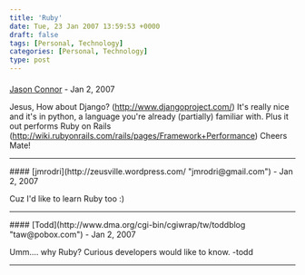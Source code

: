 ```yaml
---
title: 'Ruby'
date: Tue, 23 Jan 2007 13:59:53 +0000
draft: false
tags: [Personal, Technology]
categories: [Personal, Technology]
type: post
---
```



#### 
[Jason Connor](http://glutt.com "jlc@glutt.com") - <time datetime="2007-01-23 18:08:14">Jan 2, 2007</time>

Jesus, How about Django? (http://www.djangoproject.com/) It's really nice and it's in python, a language you're already (partially) familiar with. Plus it out performs Ruby on Rails (http://wiki.rubyonrails.com/rails/pages/Framework+Performance) Cheers Mate!
<hr />
#### 
[jmrodri](http://zeusville.wordpress.com/ "jmrodri@gmail.com") - <time datetime="2007-01-23 23:46:12">Jan 2, 2007</time>

Cuz I'd like to learn Ruby too :)
<hr />
#### 
[Todd](http://www.dma.org/cgi-bin/cgiwrap/tw/toddblog "taw@pobox.com") - <time datetime="2007-01-30 18:56:49">Jan 2, 2007</time>

Umm.... why Ruby? Curious developers would like to know. -todd
<hr />
